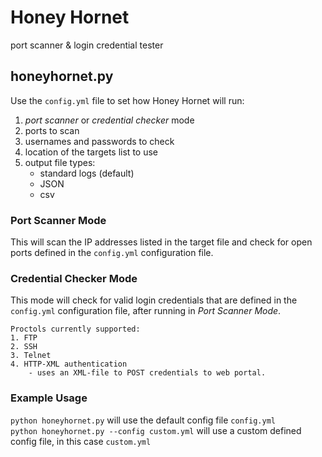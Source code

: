 # Honey Hornet
port scanner &amp; login credential tester

## honeyhornet.py
Use the `config.yml` file to set how Honey Hornet will run:
  1) _port scanner_ or _credential checker_ mode
  2) ports to scan
  3) usernames and passwords to check
  4) location of the targets list to use
  5) output file types:
        - standard logs (default)
        - JSON
        - csv
  
### Port Scanner Mode
This will scan the IP addresses listed in the target file and check for open ports defined in the `config.yml` configuration file.

### Credential Checker Mode
This mode will check for valid login credentials that are defined in the `config.yml` configuration file, after running in _Port Scanner Mode_.

    Proctols currently supported:
    1. FTP
    2. SSH
    3. Telnet
    4. HTTP-XML authentication
        - uses an XML-file to POST credentials to web portal.  
        
### Example Usage
`python honeyhornet.py` will use the default config file `config.yml` <br>
`python honeyhornet.py --config custom.yml` will use a custom defined config file, in this case `custom.yml`